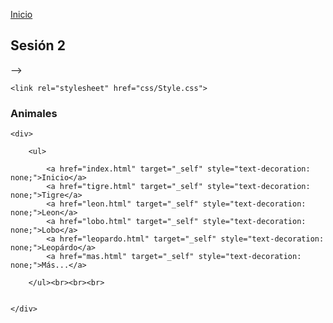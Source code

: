 <!-- No borrar o modificar -->
[Inicio](./index.md)

## Sesión 2


<!DOCTYPE html> -->
<html>

<head>
    <title>Sitio web con multimedia</title>

    <link rel="stylesheet" href="css/Style.css">

</head>
<nav class="index">
<body>
    <nav class=" title">
    <h1>Animales </h1>
    </nav>


    <div>
        
        <ul>
           
            <a href="index.html" target="_self" style="text-decoration: none;">Inicio</a>
            <a href="tigre.html" target="_self" style="text-decoration: none;">Tigre</a>
            <a href="leon.html" target="_self" style="text-decoration: none;">Leon</a>
            <a href="lobo.html" target="_self" style="text-decoration: none;">Lobo</a>
            <a href="leopardo.html" target="_self" style="text-decoration: none;">Leopárdo</a>
            <a href="mas.html" target="_self" style="text-decoration: none;">Más...</a>

        </ul><br><br><br>


    </div>





</body>
</nav>
</html>






